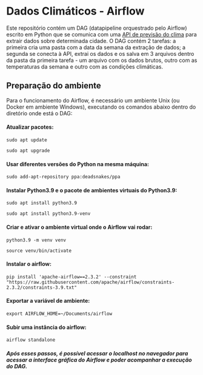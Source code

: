 # Dados Climáticos - Airflow

Este repositório contém um DAG (datapipeline orquestrado pelo Airflow) escrito em Python que se comunica com uma [API de previsão do clima](https://www.visualcrossing.com/weather-api) para extrair dados sobre determinada cidade.
O DAG contém 2 tarefas: a primeira cria uma pasta com a data da semana da extração de dados; a segunda se conecta à API, extrai os dados e os salva em 3 arquivos dentro da pasta da primeira tarefa - um arquivo com os dados brutos, outro com as temperaturas da semana e outro com as condições climáticas.

## Preparação do ambiente

Para o funcionamento do Airflow, é necessário um ambiente Unix (ou Docker em ambiente Windows), executando os comandos abaixo dentro do diretório onde está o DAG:

#### Atualizar pacotes:
```
sudo apt update
```
```
sudo apt upgrade
```

####  Usar diferentes versões do Python na mesma máquina:
```
sudo add-apt-repository ppa:deadsnakes/ppa
```

#### Instalar Python3.9 e o pacote de ambientes virtuais do Python3.9:
```
sudo apt install python3.9
```
```
sudo apt install python3.9-venv
```

#### Criar e ativar o ambiente virtual onde o Airflow vai rodar:
```
python3.9 -m venv venv
```
```
source venv/bin/activate
```

#### Instalar o airflow:
```
pip install 'apache-airflow==2.3.2' --constraint "https://raw.githubusercontent.com/apache/airflow/constraints-2.3.2/constraints-3.9.txt"
```

#### Exportar a variável de ambiente:
```
export AIRFLOW_HOME=~/Documents/airflow
```

#### Subir uma instância do airflow:
```
airflow standalone
```

##### Após esses passos, é possível acessar o localhost no navegador para acessar a interface gráfica do Airflow e poder acompanhar a execução do DAG.

